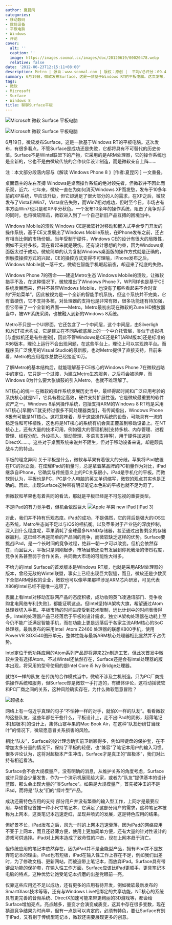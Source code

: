 ```yaml
---
author: 夏昆冈
categories:
- 移动数码
- 数码设备
- 平板电脑
- Windows
- 评论
cover:
  alt: ''
  caption: ''
  image: https://images.soomal.cc/images/doc/20120619/00020478.webp
  relative: false
date: '2012-06-23T12:15:11+08:00'
description: Metro | 源自：www.soomal.com | 版权：原创 |  平均/总评分：09.41/160
summary: 6月19日，微软发布Surface，这是一款基于Windows RT的平板电脑。这次发布，有很多看点，不管Surface是成功还是失败，它都将具有不可替代的历史价值。Surface不是Wintel联盟下的产物，它采用的是ARM处理器，它的操作系统也是全新的，它也不是由微软传统的合作伙伴设计制造，而是微软亲自上阵……
tags:
- 微软
- Microsoft
- Surface
- Windows 8
title: 聊聊Surface平板
---
```


![Microsoft 微软 Surface 平板电脑](https://images.soomal.cc/images/doc/20120619/00020476.webp)



![Microsoft 微软 Surface 平板电脑](https://images.soomal.cc/images/doc/20120619/00020478.webp)



6月19日，微软发布Surface，这是一款基于Windows RT的平板电脑。这次发布，有很多看点，不管Surface是成功还是失败，它都将具有不可替代的历史价值。Surface不是Wintel联盟下的产物，它采用的是ARM处理器，它的操作系统也是全新的，它也不是由微软传统的合作伙伴设计制造，而是微软亲自上阵……

注：本文部分段落内容与《解读 Windows Phone 8 》[作者:夏昆冈 ]
一文重叠。

桌面霸主的左右互搏
Windows是桌面操作系统的绝对领先者，但微软并不因此而乐观，近六、七年来，微软一直在为如何消灭Windows XP而发愁，发布于10多年前的XP系统，早应该升级，但它却满足了很大部分的人的需求，在XP之后，微软发布了Vista和Win7，Vista宣告失败，而Win7相对成功，但时至今日，市场占有率方面Win7也只是和XP平分秋色。一个发布10余年的操作系统，阻击了竞争对手的同时，也将微软阻击，微软进入到了一个自己新旧产品互搏的困境当中。

Windows Mobile的溃败
Windows CE是微软针对移动和嵌入式平台专门开发的操作系统，基于CE又发展出了Windows Mobile系统，在iPhone发布之前，还占有相当比例的市场份额。当年受制于硬件，Windows CE的设计有很大的局限性，例如不支持多核，现在看起来就是硬伤。还有设计思想的约束，因为Windows桌面版太过于成功，微软简单的认为复制Windows桌面版的操作方式就是正确的，但触摸操控方式的兴起，CE的操控方式变得不可理喻，iPhone发布之后，Windows Mobile就一落千丈，微软在智能手机崛起前夜，却迎来了彻底的失败。

Windows Phone 7的宿命――建造Metro生态
Windows Mobile的溃败，让微软措手不及，在这种情况下，微软推出了Windows Phone 7，WP同样也是基于CE系统发展而来，但并不兼容Windows Mobile，也没有了那些看起来不合时宜的“开始菜单”，因此被视为是一个全新的智能手机系统，但这个系统并不完美，它有着硬伤，它不支持多核，对处理器的支持也是非常有限，很多功能还有待加强，但它带来了一个全新的界面――Metro。Metro最初出现在微软的Zune HD播放器当中，被WP系统采纳，也被融入到新的Windows 8系统。

Metro不只是一个UI界面，它还包含了一个中间层，这个中间层，由Silverligh和.NET技术构成，它是建立在不同系统底层上的一个中介托管层，类似于虚拟机[与虚拟机还是有些差别]，因此不管Windows是CE还是RT[ARM版本]还是标准的X86版本，理论上运行不会出现问题，在这些平台上，理论上可以实现跨平台。而程序员广泛使用的Visual Studio的最新版，也对Metro提供了直接支持，目前来看，Metro的应用程序总数已经接近10万。

了解Metro的基本结构后，就能理解基于CE核心的Windows Phone 7在微软战略中的定位，它只是一个过渡，为建立Metro生态服务，之后将会被抛弃，而Windows 8为什么要大张旗鼓的引入Metro，也就不难理解了。

NT核心的统一
在微软的操作系统发展历史当中，最经得起时间和广泛应用考验的系统核心就是NT，它具有稳定高效，硬件支持扩展性强，它是微软最重要的软件资产之一。Windows 8系列操作系统，包括支持ARM的Windows 8 RT均是采用NT核心[早期NT就支持过很多不同处理器类型]，有传闻指出，Windows Phone 8极有可能是NT核心。这将意味着，基于这些操作系统的设备，可能具有一流的稳定性和可移植性，这也将是NT核心的系统有机会真正覆盖到移动设备上。在NT核心上，还有大量的技术可用，例如强大的管理机制[支持多核、内存管理、进程管理、线程分配、外设插入、驱动管理、多语言支持等]，用于硬件加速的DirectX……，这些对于桌面系统来说并不陌生，但对于移动设备来说，却是颇具战斗力的特点。

平板的理念异同
关于平板是什么，微软与苹果有着很大的分歧。苹果将iPad放置在PC的对立面，在炫耀iPad的销量时，总是拿着某品牌的PC销量作为对比，iPad继承自iPhone，它确实与传统意义上的PC关系很小，iPad是手机化的平板。而微软则认为，平板也是PC，PC是个人电脑的英文单词缩写，微软的观点其实也是正确的。因此，出现Surface这种带有明显笔记本色彩的平板也就不足为奇了。

但微软和苹果也有着共同的看法，那就是平板已经是不可忽视的重要类型。

不是iPad的有力竞争者，但机会依然巨大
![Apple 苹果 new iPad [iPad 3]](https://images.soomal.cc/images/doc/20120320/00017896.webp)




对此，我们并不持有乐观态度。iPad的成功，不是偶然，它的背后是强大的iOS生态系统，Metro生态尚不足以与iOS的相抗衡。以及苹果对于产业链的深度控制，深入到什么程度呢，苹果消耗了全球最多NAND存储器，甚至通过出售剩余的存储器赢利，这已经不再是简单的产品间的竞争，而微软缺乏这样的优势。Surface要挑战iPad，是一个长时间的竞争过程，绝非一朝一夕可以改变。但机会依然存在，而且巨大，平板只是刚刚起步，市场目前还没有发展到你死我活的惨烈程度，竞争关系甚至弱于合作关系，共同做大市场的可能性大得多。

不给力的Intel
Surface的首发版本是Windows RT版，也就是采用ARM处理器的版本，曾经无敌的Wintel联盟，事实上已经出现巨大裂缝，而且，微软还是少数买下全部ARM授权的企业，微软也可以像苹果那样涉足ARM芯片研发，可见代表X86的Intel已经不是唯一选项了。

表面上看Intel对移动互联网产品的态度积极，成功收购英飞凌通讯部门、竞争收购北电网络专利[失败]，都能证明这点。但Intel坚持IA架构大旗，希望通过Atom处理器切入手机、平板市场的时间进度受到技术限制，远比计划中的时间表慢得多。Intel的处理器产品已经落后于平板的设计需求，独立IA架构处理器在功耗上至今仍不能广泛满足智能手机，而在功能上更是远落后于各家主流ARM核心的SoC处理器。最新发布的采用Intel  Atom Z2460 处理器的联想K800手机，使用PowerVR SGX540图形单元，整体性能与最新ARM核心处理器相比显然并不占优势。
 
Intel定位于低功耗应用的Atom系列产品即将迎来22n制造工艺，但此次首发中微软并没有选择Atom。不过Wintel还依然存在，Surface还是会有Intel处理器的版本出现，将采用的型号使用的是Intel Core i5 Ivy Bridge处理器。

就怕X一样的队友
在传统的合作模式当中，微软不涉及主机制造，只为PC厂商提供操作系统和服务，但Surface却是微软一手打造的，有媒体评论，这将动摇微软和PC厂商之间的关系，这种风险确实存在，为什么微软愿意冒险？

![超极本](https://images.soomal.cc/images/doc/20120623/00020560.webp)




网络上有一句近乎真理的句子“不怕神一样的对手，就怕X一样的队友”。看看微软的这些队友，这些年都在干些什么，平板设计上，走不出iPad的阴影，超薄笔记本[超极本]的设计上，集体山寨苹果的Mac Book Air，在这种“队友纷纷甘当绿叶”的情况下，微软愿意冒关系损害的风险。

相比“队友”，Surface的设计理念确实前卫新颖得多，例如带键盘的保护套，在不增加太多分量的情况下，保持了平板的轻便，也“兼容”了笔记本用户的输入习惯。很多评论认为，这将对超极本产生冲击，Surface才是真正的“超极本”，我们对此持有相近看法。

Surface会不会大规模量产，没有明确的消息，从维护关系的角度考虑，Surface或许只是会少量发售，作为一个演示机展现给大家，或者为“队友”提供基本的设计蓝图，那么会出现大量的“类Surface”。如果是大规模量产，首先被冲击的不是iPad，而将是“队友”们的“绿叶型”产品。

成功还需特色应用的支持
部分用户并没有繁重的输入型工作，上网才是最要应用，华硕曾经首推一种小尺寸笔记本，它满足了这部分用户的需求，这种笔记本被称为上网本，这类笔记本迅速走红，呈现井喷式的发展，这是特色应用的结果。

但好景不长，iPad发布之后，风光一时的上网本迅速衰落，因为iPad的网络应用不亚于上网本，而且还轻薄方便，使用上更加简单方便，还有大量的针对性设计的游戏可供选择。iPad对上网本造成了致命性的冲击，现在上网本趋于消亡。

但传统应用的笔记本依然存在，因为iPad并不是全能型产品，拥有iPad并不是放弃笔记本的理由。iPad也有短板，iPad在输入性工作上存在不足，例如我们出差时，为了修改文档、更新网站，而被迫带上笔记本，而放弃iPad。Surface具有带键盘功能的保护套，在输入性工作方面，Surface应该比iPad更顺手，更具笔记本电脑的特点。这种优势让饱受笔记本折磨的出差党眼前一亮。

仅靠这些应用还不足以成功，还有更多的应用有待开发，例如微软最新发布的SmartGlass技术等等，还有与Windows Live相绑定的共享功能，NT核心的系统具有更完善的音频系统、DirectX加速可能来带更绚丽的3D游戏等，都会给Surface增加亮点。亮点越多，量变才会演变成质变，这其中存在很多变数，现在猜测竞争结果为时尚早，但有一点是可以肯定的，必须有特色，要让Surface有别于iPad，又有别于传统型笔记本，微软还需要展现更多的创意。